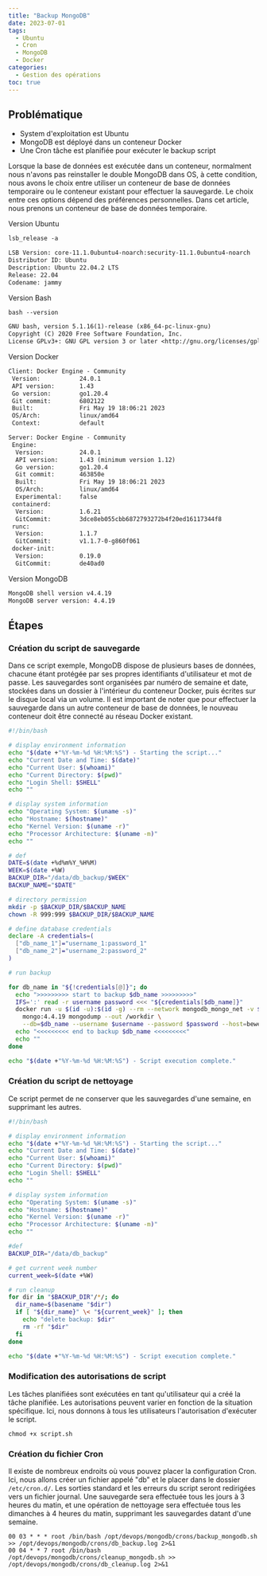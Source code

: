 ```yaml
---
title: "Backup MongoDB"
date: 2023-07-01
tags:
  - Ubuntu
  - Cron
  - MongoDB
  - Docker
categories:
  - Gestion des opérations
toc: true
---
```


## Problématique

- System d'exploitation est Ubuntu
- MongoDB est déployé dans un conteneur Docker
- Une Cron tâche est planifiée pour exécuter le backup script

Lorsque la base de données est exécutée dans un conteneur, normalment nous n'avons pas reinstaller le double MongoDB dans OS, à cette condition, nous avons le choix entre utiliser un conteneur de base de données temporaire ou le conteneur existant pour effectuer la sauvegarde. Le choix entre ces options dépend des préférences personnelles. Dans cet article, nous prenons un conteneur de base de données temporaire.

Version Ubuntu

```txt
lsb_release -a

LSB Version: core-11.1.0ubuntu4-noarch:security-11.1.0ubuntu4-noarch
Distributor ID: Ubuntu
Description: Ubuntu 22.04.2 LTS
Release: 22.04
Codename: jammy
```

Version Bash

```txt
bash --version

GNU bash, version 5.1.16(1)-release (x86_64-pc-linux-gnu)
Copyright (C) 2020 Free Software Foundation, Inc.
License GPLv3+: GNU GPL version 3 or later <http://gnu.org/licenses/gpl.html>
```

Version Docker

```txt
Client: Docker Engine - Community
 Version:           24.0.1
 API version:       1.43
 Go version:        go1.20.4
 Git commit:        6802122
 Built:             Fri May 19 18:06:21 2023
 OS/Arch:           linux/amd64
 Context:           default

Server: Docker Engine - Community
 Engine:
  Version:          24.0.1
  API version:      1.43 (minimum version 1.12)
  Go version:       go1.20.4
  Git commit:       463850e
  Built:            Fri May 19 18:06:21 2023
  OS/Arch:          linux/amd64
  Experimental:     false
 containerd:
  Version:          1.6.21
  GitCommit:        3dce8eb055cbb6872793272b4f20ed16117344f8
 runc:
  Version:          1.1.7
  GitCommit:        v1.1.7-0-g860f061
 docker-init:
  Version:          0.19.0
  GitCommit:        de40ad0
```

Version MongoDB

```txt
MongoDB shell version v4.4.19
MongoDB server version: 4.4.19
```

## Étapes

### Création du script de sauvegarde

Dans ce script exemple, MongoDB dispose de plusieurs bases de données, chacune étant protégée par ses propres identifiants d'utilisateur et mot de passe. Les sauvegardes sont organisées par numéro de semaine et date, stockées dans un dossier à l'intérieur du conteneur Docker, puis écrites sur le disque local via un volume. Il est important de noter que pour effectuer la sauvegarde dans un autre conteneur de base de données, le nouveau conteneur doit être connecté au réseau Docker existant.

```bash
#!/bin/bash

# display environment information
echo "$(date +"%Y-%m-%d %H:%M:%S") - Starting the script..."
echo "Current Date and Time: $(date)"
echo "Current User: $(whoami)"
echo "Current Directory: $(pwd)"
echo "Login Shell: $SHELL"
echo ""

# display system information
echo "Operating System: $(uname -s)"
echo "Hostname: $(hostname)"
echo "Kernel Version: $(uname -r)"
echo "Processor Architecture: $(uname -m)"
echo ""

# def
DATE=$(date +%d%m%Y_%H%M)
WEEK=$(date +%W)
BACKUP_DIR="/data/db_backup/$WEEK"
BACKUP_NAME="$DATE"

# directory permission
mkdir -p $BACKUP_DIR/$BACKUP_NAME
chown -R 999:999 $BACKUP_DIR/$BACKUP_NAME

# define database credentials
declare -A credentials=(
  ["db_name_1"]="username_1:password_1"
  ["db_name_2"]="username_2:password_2"
)

# run backup

for db_name in "${!credentials[@]}"; do
  echo ">>>>>>>>> start to backup $db_name >>>>>>>>>"
  IFS=':' read -r username password <<< "${credentials[$db_name]}"
  docker run -u $(id -u):$(id -g) --rm --network mongodb_mongo_net -v $BACKUP_DIR/$BACKUP_NAME:/workdir -w /workdir \
    mongo:4.4.19 mongodump --out /workdir \
    --db=$db_name --username $username --password $password --host=bewellconnect-mongodb --authenticationDatabase=$db_name
  echo "<<<<<<<<< end to backup $db_name <<<<<<<<<"
  echo ""
done

echo "$(date +"%Y-%m-%d %H:%M:%S") - Script execution complete."
```

### Création du script de nettoyage

Ce script permet de ne conserver que les sauvegardes d'une semaine, en supprimant les autres.

```bash
#!/bin/bash

# display environment information
echo "$(date +"%Y-%m-%d %H:%M:%S") - Starting the script..."
echo "Current Date and Time: $(date)"
echo "Current User: $(whoami)"
echo "Current Directory: $(pwd)"
echo "Login Shell: $SHELL"
echo ""

# display system information
echo "Operating System: $(uname -s)"
echo "Hostname: $(hostname)"
echo "Kernel Version: $(uname -r)"
echo "Processor Architecture: $(uname -m)"
echo ""

#def
BACKUP_DIR="/data/db_backup"

# get current week number
current_week=$(date +%W)

# run cleanup
for dir in "$BACKUP_DIR"/*/; do
  dir_name=$(basename "$dir")
  if [ "${dir_name}" \< "${current_week}" ]; then
    echo "delete backup: $dir"
    rm -rf "$dir"
  fi
done

echo "$(date +"%Y-%m-%d %H:%M:%S") - Script execution complete."
```

### Modification des autorisations de script

Les tâches planifiées sont exécutées en tant qu'utilisateur qui a créé la tâche planifiée. Les autorisations peuvent varier en fonction de la situation spécifique. Ici, nous donnons à tous les utilisateurs l'autorisation d'exécuter le script.

```shell
chmod +x script.sh
```

### Création du fichier Cron

Il existe de nombreux endroits où vous pouvez placer la configuration Cron. Ici, nous allons créer un fichier appelé "db" et le placer dans le dossier `/etc/cron.d/`. Les sorties standard et les erreurs du script seront redirigées vers un fichier journal. Une sauvegarde sera effectuée tous les jours à 3 heures du matin, et une opération de nettoyage sera effectuée tous les dimanches à 4 heures du matin, supprimant les sauvegardes datant d'une semaine.

```shell
00 03 * * * root /bin/bash /opt/devops/mongodb/crons/backup_mongodb.sh >> /opt/devops/mongodb/crons/db_backup.log 2>&1
00 04 * * 7 root /bin/bash /opt/devops/mongodb/crons/cleanup_mongodb.sh >> /opt/devops/mongodb/crons/db_cleanup.log 2>&1
```
